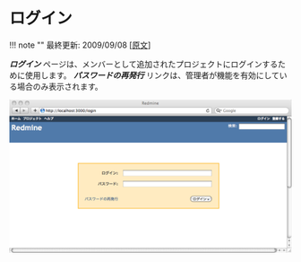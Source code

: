 ログイン
========

!!! note ""
    最終更新: 2009/09/08
    [[原文](http://www.redmine.org/projects/redmine/wiki/RedmineLogin/5)]

***ログイン*** ページは、メンバーとして追加されたプロジェクトにログインするために使用します。 ***パスワードの再発行*** リンクは、管理者が機能を有効にしている場合のみ表示されます。

![](RedmineLogin/redmine-login.png)
